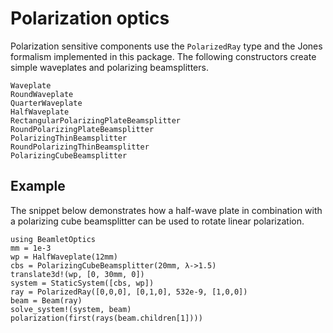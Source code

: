 # Polarization optics

Polarization sensitive components use the `PolarizedRay` type and the Jones formalism
implemented in this package. The following constructors create simple waveplates
and polarizing beamsplitters.

```@docs
Waveplate
RoundWaveplate
QuarterWaveplate
HalfWaveplate
RectangularPolarizingPlateBeamsplitter
RoundPolarizingPlateBeamsplitter
PolarizingThinBeamsplitter
RoundPolarizingThinBeamsplitter
PolarizingCubeBeamsplitter
```

## Example

The snippet below demonstrates how a half-wave plate in combination with a
polarizing cube beamsplitter can be used to rotate linear polarization.

```@example polarization_example
using BeamletOptics
mm = 1e-3
wp = HalfWaveplate(12mm)
cbs = PolarizingCubeBeamsplitter(20mm, λ->1.5)
translate3d!(wp, [0, 30mm, 0])
system = StaticSystem([cbs, wp])
ray = PolarizedRay([0,0,0], [0,1,0], 532e-9, [1,0,0])
beam = Beam(ray)
solve_system!(system, beam)
polarization(first(rays(beam.children[1])))
```
